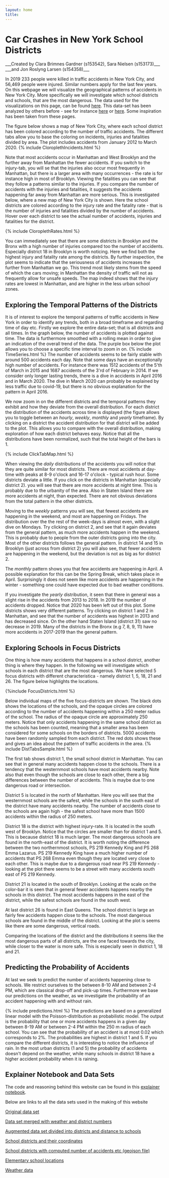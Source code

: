 ```yaml
---
layout: home
title:  
---
```

<h1> Car Crashes in New York School Districts </h1>
 ___Created by Clara Brimnes Gardner (s153542), Sara Nielsen (s153173)___  
 ___and Jon Roslyng Larsen (s154358)___


In 2019 233 people were killed in traffic accidents in New York City, and 56,469 people were injured. Similar numbers apply for the last few years. On this webpage we will visualize the geographical patterns of accidents in New York City. More specifically we will investigate which school districts and schools, that are the most dangerous. The data used for the visualizations on this page, can be found [here](https://data.cityofnewyork.us/Public-Safety/Motor-Vehicle-Collisions-Crashes/h9gi-nx95). This data-set has been analyzed by others before - see for instance [here](http://people.ischool.berkeley.edu/~ellyrath/data.html?fbclid=IwAR0c1N0hbtHKMKA2kJzz3-K_4IsCwKLwaRM_wZXRharAYTNljUhgROweZkE) or [here](https://nycdatascience.com/blog/student-works/new-york-city-motor-vehicle-collision-data-visualization/). Some inspiration has been taken from these pages.

The figure below shows a map of New York City, where each school district has been colored according to the number of traffic accidents. The different tabs allow you to base the coloring on incidents, injuries and fatalities divided by area. The plot includes accidents from January 2012 to March 2020.
{% include CloroplethIncidents.html %}

Note that most accidents occur in Manhattan and West Brooklyn and the further away from Manhattan the fewer accidents. If you switch to the injury-tab, you will se that the injuries also occur most frequently in Manhattan, but there is a larger area with many occurrences - the rate is for instance high in most of Brooklyn. Viewing the fatalities you can see that they follow a patterns similar to the injuries. If you compare the number of accidents with the injuries and fatalities, it suggests the accidents happening far away from Manhattan are more serious. This is investigated below, where a new map of New York City is shown. Here the school districts are colored according to the injury rate and the fatality rate - that is the number of injuries and fatalities divided by the number of accidents. Hover over each district to see the actual number of accidents, injuries and fatalities for the district.

{% include CloroplethRates.html %}

You can immediately see that there are some districts in Brooklyn and the Bronx with a high number of injuries compared too the number of accidents. Especially district 18 in Brooklyn is worth noticing. Here we find both the highest injury and fatality rate among the districts. By further inspection, the plot seems to indicate that the seriousness of accidents increases the further from Manhattan we go. This trend most likely stems from the speed of which the cars moving; in Manhattan the density of traffic will not as frequently allow for unsafe speeds.
The map indeed shows that the injury rates are lowest in Manhattan, and are higher in the less urban school zones.


## Exploring the Temporal Patterns of the Districts
It is of interest to explore the temporal patterns of traffic accidents in New York in order to identify any trends, both in a broad timeframe and regarding time of day etc. Firstly we explore the entire data-set; that is all districts and all times. In the graph below, the number of accidents is plotted against time. The data is furthermore smoothed with a rolling mean in order to give an indication of the overall trend of the data. The purple box below the plot allows you to choose a specific time interval to zoom in on.
{% include TimeSeries.html %}
The number of accidents seems to be fairly stable with around 500 accidents each day. Note that some days have an exceptionally high number of accidents. For instance there was 1512 accidents of the 5'th of March in 2015 and 1687 accidents of the 3'rd of February in 2014. If we consider only longer lasting trends, there is a dive in accidents in April 2016 and in March 2020. The dive in March 2020 can probably be explained by less traffic due to covid-19, but there is no obvious explanation for the pattern in April 2016.


We now zoom in on the different districts and the temporal patterns they exhibit and how they deviate from the overall distribution. For each district the distribution of the accidents across time is displayed (the figure allows you to toggle between an _hourly_, _weekly_, _monthly_ and _yearly_ timeframe).
By clicking on a district the accident distribution for that district will be added to the plot. This allows you to compare with the overall distribution, making exploration of how each district behaves easy.
Notice that all the distributions have been normalized, such that the total height of the bars is 1.

{% include ClickTabMap.html %}

When viewing the _daily_ distributions of the accidents you will notice that they are quite similar for most districts. There are most accidents at day-time with peaks at 8-9 o'clock and 16-17 o'clock - typical rush hour. Some districts deviate a little. If you click on the districts in Manhattan (especially district 2). you will see that there are more accidents at night time. This is probably due to the urbanity of the area. Also in Staten Island there are more accidents at night, than expected. There are not obvious deviations from the total pattern in the other districts.

Moving to the _weekly_ patterns you will see, that fewest accidents are happening in the weekend, and most are happening on Fridays. The distribution over the the rest of the week-days is almost even, with a slight dive on Mondays. Try clicking on district 2, and see that it again deviates from the general pattern, as much more accidents happen in the weekend. This is probably due to people from the outer districts going into the city. Most of the other districts follows the general pattern. In district 14 and 15 in Brooklyn (just across from district 2) you will also see, that fewer accidents are happening in the weekend, but the deviation is not as big as for district 2.

The _monthly_ pattern shows you that few accidents are happening in April. A possible explanation for this can be the Spring Break, which takes place in April. Surprisingly it does not seem like more accidents are happening in the winter - something one could have expected due to bad weather conditions.

 If you investigate the _yearly_ distribution, it seen that there in general was a slight rise in the accidents from 2013 to 2018. In 2019 the number of accidents dropped. Notice that 2020 has been left out of this plot. Some districts shows very different patterns. Try clicking on district 1 and 2 in Manhattan, and see that the number of accidents was highest in 2013 and has decreased since. On the other hand Staten Island (district 31) saw no decrease in 2019. Many of the districts in the Bronx (e.g 7, 8, 9, 11) have more accidents in 2017-2019 than the general pattern.

## Exploring Schools in Focus Districts
One thing is how many accidents that happens in a school district, another thing is where they happen. In the following we will investigate which schools in each district that are the most dangerous. We have selected 5 focus districts with different characteristica - namely district 1, 5, 18, 21 and 26. The figure below highlights the locations.

{%include FocusDistricts.html %}

Below individual maps of the five focus-districts are shown. The black dots shows the locations of the schools, and the opaque circles are colored according to the number of accidents happening within a 250 meter radius of the school. The radius of the opaque circle are approximately 250 meters.  Notice that only accidents happening in the same school district as the schools has been counted, meaning that a smaller area has been considered for some schools on the borders of districts. 5000 accidents have been randomly sampled from each district. The red dots shows these and gives an idea about the pattern of traffic accidents in the area.
{% include DistTabsSample.html %}

The first tab shows district 1, the small school district in Manhattan. You can see that in general many accidents happen close to the schools. There is a tendency that the westernmost schools have most accidents nearby. Note also that even though the schools are close to each other, there a big differences between the number of accidents. This is maybe due to one dangerous road or intersection.

District 5 is located in the north of Manhattan. Here you will see that the westernmost schools are the safest, while the schools in the south east of the district have many accidents nearby. The number of accidents close to the schools are again high - the safest school have more than 1500 accidents within the radius of 250 meters.

District 18 is the district with highest injury-rate. It is located in the south west of Brooklyn. Notice that the circles are smaller than for district 1 and 5. This is because district 18 is much larger. The most dangerous schools are found in the north-east of the district. It is worth noting the difference between the two northernmost schools, PS 219 Kennedy King and PS 268 Emma Lazarus. PS 219 Kennedy King have a much higher number of accidents that PS 268 Emma even though they are located very close to each other. This is maybe due to a dangerous road near PS 219 Kennedy - looking at the plot there seems to be a street with many accidents south east of PS 219 Kennedy.

District 21 is located in the south of Brooklyn. Looking at the scale on the color-bar it is seen that in general fewer accidents happens nearby the schools in this district. The most accidents happens in the east of the district, while the safest schools are found in the south west.

At last district 26 is found in East Queens. The school district is large an fairly few accidents happen close to the schools. The most dangerous schools are found in the middle of the district. Looking at the plot is seems like there are some dangerous, vertical roads.

Comparing the locations of the district and the distributions it seems like the most dangerous parts of all districts, are the one faced towards the city, while closer to the water is more safe. This is especially seen in district 1, 18 and 21.

## Predicting the Probability of Accidents
At last we seek to predict the number of accidents happening close to schools. We restrict ourselves to the between 8-10 AM and between 2-4 PM, which are classical drop-off and pick-up times. Furthermore we base our predictions on the weather, as we investigate the probability of an accident happening with and without rain.

{% include predictions.html %}
The predictions are based on a generalized linear model with the Poisson-distribution as probabilistic model.
The output is the probability that one or more accidents happens in a given day between 8-19 AM or between 2-4 PM within the 250 m radius of each school. You can see that the probability of an accident is at most 0.02 which corresponds to 2%. The probabilities are highest in district 1 and 5. If you compare the different districts, it is interesting to notice the influence of rain. In the most urban districts (1 and 5) the probability of accidents doesn't depend on the weather, while many schools in district 18 have a higher accident probability when it is raining.


## Explainer Notebook and Data Sets
The code and reasoning behind this website can be found in this [explainer notebook](https://nbviewer.jupyter.org/github/ClaraBrimnesGardner/ExplainerNotebook/blob/master/02806_ExplainingNotebook.ipynb).

Below are links to all the data sets used in the making of this website

[Original data set](https://drive.google.com/open?id=1Maga8JVHM6q7B0u-CDeo448rlloi5LRj)

[Data set merged with weather and district numbers](https://drive.google.com/open?id=1yYXSerXNenOewXALccdTHESWc8nA-S-r)

[Augmented data set divided into districts and distance to schools](https://drive.google.com/open?id=1oCtOSql-88A2IZE-qsgC1h8msEJ_-0zs)

[School districts and their coordinates](https://drive.google.com/open?id=1Cd4gwp1wNm6iEJ7tiuMwTTKMJcvKNzp9)

[School districts with computed number of accidents etc (geojson file)](https://drive.google.com/open?id=1gI2QKYbotX1VZPQx19D48fp0d4HMYEh6)

[Elementary school locations](https://drive.google.com/open?id=1GWKU6XtUGh6qGoPSO2I5qYQOmAfGFzxN)

[Weather data](https://drive.google.com/open?id=1nVOTK0xs4ut0zqjAEz3b1MvGKFCSWf2T)
